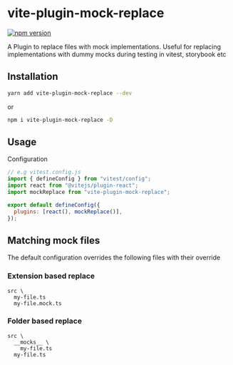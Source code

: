 # vite-plugin-mock-replace

[![npm version](https://badge.fury.io/js/vite-plugin-mock-replace.svg)](https://badge.fury.io/js/vite-plugin-mock-replace)

A Plugin to replace files with mock implementations. Useful for replacing implementations with dummy mocks during testing in vitest, storybook etc

## Installation

```sh
yarn add vite-plugin-mock-replace --dev
```

or

```sh
npm i vite-plugin-mock-replace -D
```

## Usage

Configuration

```javascript
// e.g vitest.config.js
import { defineConfig } from "vitest/config";
import react from "@vitejs/plugin-react";
import mockReplace from "vite-plugin-mock-replace";

export default defineConfig({
  plugins: [react(), mockReplace()],
});
```

## Matching mock files

The default configuration overrides the following files with their override

### Extension based replace

```
src \
  my-file.ts
  my-file.mock.ts
```

### Folder based replace

```
src \
  __mocks__ \
    my-file.ts
  my-file.ts
```

